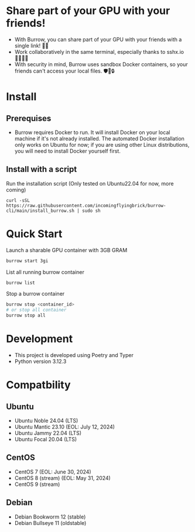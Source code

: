 # Share part of your GPU with your friends!

* With Burrow, you can share part of your GPU with your friends with a single link! 🚀🔗
* Work collaboratively in the same terminal, especially thanks to sshx.io 👨‍💻👩‍💻
* With security in mind, Burrow uses sandbox Docker containers, so your friends can't access your local files. 🛡️🐳🔒

# Install

## Prerequises

* Burrow requires Docker to run. It will install Docker on your local machine if it's not already installed. The automated Docker installation only works on Ubuntu for now; if you are using other Linux distributions, you will need to install Docker yourself first.

## Install with a script

Run the installation script (Only tested on Ubuntu22.04 for now, more coming)
```
curl -sSL https://raw.githubusercontent.com/incomingflyingbrick/burrow-cli/main/install_burrow.sh | sudo sh
```

# Quick Start
Launch a sharable GPU container with 3GB GRAM

```bash
burrow start 3gi
```

List all running burrow container
```bash
burrow list
```

Stop a burrow container
```bash
burrow stop <container_id>
# or stop all container
burrow stop all
```

# Development

* This project is developed using Poetry and Typer
* Python version 3.12.3

# Compatbility
## Ubuntu
* Ubuntu Noble 24.04 (LTS)
* Ubuntu Mantic 23.10 (EOL: July 12, 2024)
* Ubuntu Jammy 22.04 (LTS)
* Ubuntu Focal 20.04 (LTS)

## CentOS
* CentOS 7 (EOL: June 30, 2024)
* CentOS 8 (stream) (EOL: May 31, 2024)
* CentOS 9 (stream)


## Debian
* Debian Bookworm 12 (stable)
* Debian Bullseye 11 (oldstable)